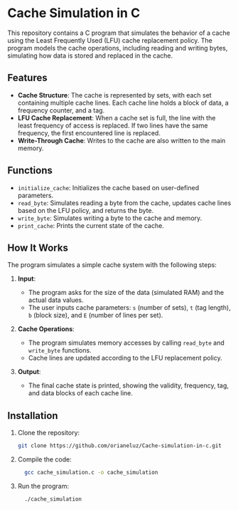 # Cache Simulation in C

This repository contains a C program that simulates the behavior of a cache using the Least Frequently Used (LFU) cache replacement policy. The program models the cache operations, including reading and writing bytes, simulating how data is stored and replaced in the cache.

## Features

- **Cache Structure**: The cache is represented by sets, with each set containing multiple cache lines. Each cache line holds a block of data, a frequency counter, and a tag.
- **LFU Cache Replacement**: When a cache set is full, the line with the least frequency of access is replaced. If two lines have the same frequency, the first encountered line is replaced.
- **Write-Through Cache**: Writes to the cache are also written to the main memory.

## Functions

- `initialize_cache`: Initializes the cache based on user-defined parameters.
- `read_byte`: Simulates reading a byte from the cache, updates cache lines based on the LFU policy, and returns the byte.
- `write_byte`: Simulates writing a byte to the cache and memory.
- `print_cache`: Prints the current state of the cache.

## How It Works

The program simulates a simple cache system with the following steps:

1. **Input**:
   - The program asks for the size of the data (simulated RAM) and the actual data values.
   - The user inputs cache parameters: `s` (number of sets), `t` (tag length), `b` (block size), and `E` (number of lines per set).
   
2. **Cache Operations**:
   - The program simulates memory accesses by calling `read_byte` and `write_byte` functions.
   - Cache lines are updated according to the LFU replacement policy.

3. **Output**:
   - The final cache state is printed, showing the validity, frequency, tag, and data blocks of each cache line.

## Installation

1. Clone the repository:
   ```bash
   git clone https://github.com/orianeluz/Cache-simulation-in-c.git
   
2. Compile the code:
   ```bash
     gcc cache_simulation.c -o cache_simulation

3. Run the program:
   ```bash
     ./cache_simulation
